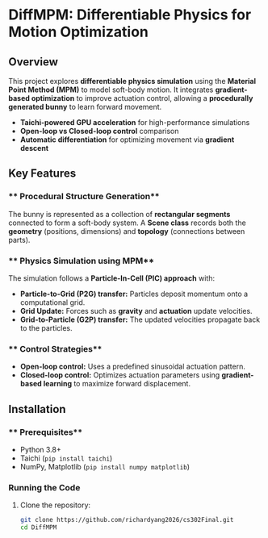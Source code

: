# DiffMPM: Differentiable Physics for Motion Optimization  

## Overview  
This project explores **differentiable physics simulation** using the **Material Point Method (MPM)** to model soft-body motion. It integrates **gradient-based optimization** to improve actuation control, allowing a **procedurally generated bunny** to learn forward movement.  

- **Taichi-powered GPU acceleration** for high-performance simulations  
- **Open-loop vs Closed-loop control** comparison  
- **Automatic differentiation** for optimizing movement via **gradient descent**  

##  Key Features  
### ** Procedural Structure Generation**  
The bunny is represented as a collection of **rectangular segments** connected to form a soft-body system. A **Scene class** records both the **geometry** (positions, dimensions) and **topology** (connections between parts).  

### ** Physics Simulation using MPM**  
The simulation follows a **Particle-In-Cell (PIC) approach** with:  
- **Particle-to-Grid (P2G) transfer:** Particles deposit momentum onto a computational grid.  
- **Grid Update:** Forces such as **gravity** and **actuation** update velocities.  
- **Grid-to-Particle (G2P) transfer:** The updated velocities propagate back to the particles.  

### ** Control Strategies**  
- **Open-loop control:** Uses a predefined sinusoidal actuation pattern.  
- **Closed-loop control:** Optimizes actuation parameters using **gradient-based learning** to maximize forward displacement.  

## Installation  
### ** Prerequisites**
- Python 3.8+  
- Taichi (`pip install taichi`)  
- NumPy, Matplotlib (`pip install numpy matplotlib`)  

### Running the Code 
1. Clone the repository:  
   ```bash
   git clone https://github.com/richardyang2026/cs302Final.git
   cd DiffMPM
